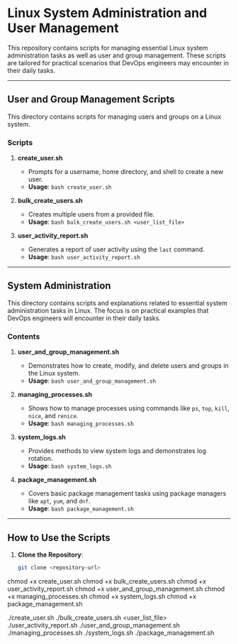# Linux System Administration and User Management

This repository contains scripts for managing essential Linux system administration tasks as well as user and group management. These scripts are tailored for practical scenarios that DevOps engineers may encounter in their daily tasks.

---

## User and Group Management Scripts

This directory contains scripts for managing users and groups on a Linux system.

### Scripts

1. **create_user.sh**
   - Prompts for a username, home directory, and shell to create a new user.
   - **Usage**: `bash create_user.sh`

2. **bulk_create_users.sh**
   - Creates multiple users from a provided file.
   - **Usage**: `bash bulk_create_users.sh <user_list_file>`

3. **user_activity_report.sh**
   - Generates a report of user activity using the `last` command.
   - **Usage**: `bash user_activity_report.sh`

---

## System Administration

This directory contains scripts and explanations related to essential system administration tasks in Linux. The focus is on practical examples that DevOps engineers will encounter in their daily tasks.

### Contents

1. **user_and_group_management.sh**
   - Demonstrates how to create, modify, and delete users and groups in the Linux system.
   - **Usage**: `bash user_and_group_management.sh`

2. **managing_processes.sh**
   - Shows how to manage processes using commands like `ps`, `top`, `kill`, `nice`, and `renice`.
   - **Usage**: `bash managing_processes.sh`

3. **system_logs.sh**
   - Provides methods to view system logs and demonstrates log rotation.
   - **Usage**: `bash system_logs.sh`

4. **package_management.sh**
   - Covers basic package management tasks using package managers like `apt`, `yum`, and `dnf`.
   - **Usage**: `bash package_management.sh`

---

## How to Use the Scripts

1. **Clone the Repository**:
   ```bash
   git clone <repository-url>

chmod +x create_user.sh
chmod +x bulk_create_users.sh
chmod +x user_activity_report.sh
chmod +x user_and_group_management.sh
chmod +x managing_processes.sh
chmod +x system_logs.sh
chmod +x package_management.sh

./create_user.sh
./bulk_create_users.sh <user_list_file>
./user_activity_report.sh
./user_and_group_management.sh
./managing_processes.sh
./system_logs.sh
./package_management.sh
